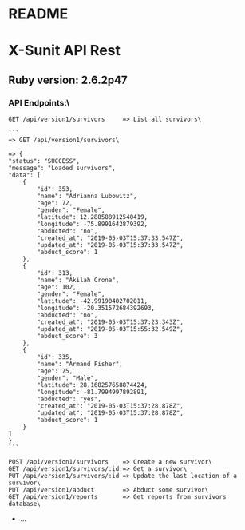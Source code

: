# README

# X-Sunit API Rest

## Ruby version: 2.6.2p47

### API Endpoints:\
    GET /api/version1/survivors     => List all survivors\

    ```
    => GET /api/version1/survivors\

    => {
    "status": "SUCCESS",
    "message": "Loaded survivors",
    "data": [
        {
            "id": 353,
            "name": "Adrianna Lubowitz",
            "age": 72,
            "gender": "Female",
            "latitude": 12.288588912540419,
            "longitude": -75.8991642879392,
            "abducted": "no",
            "created_at": "2019-05-03T15:37:33.547Z",
            "updated_at": "2019-05-03T15:37:33.547Z",
            "abduct_score": 1
        },
        {
            "id": 313,
            "name": "Akilah Crona",
            "age": 102,
            "gender": "Female",
            "latitude": -42.99190402702011,
            "longitude": -20.351572684392693,
            "abducted": "no",
            "created_at": "2019-05-03T15:37:23.343Z",
            "updated_at": "2019-05-03T15:55:32.549Z",
            "abduct_score": 3
        },
        {
            "id": 335,
            "name": "Armand Fisher",
            "age": 75,
            "gender": "Male",
            "latitude": 28.168257658874424,
            "longitude": -81.7994997892891,
            "abducted": "yes",
            "created_at": "2019-05-03T15:37:28.878Z",
            "updated_at": "2019-05-03T15:37:28.878Z",
            "abduct_score": 1
        }
    ]
    }
    ```
    
    POST /api/version1/survivors    => Create a new survivor\
    GET /api/version1/survivors/:id => Get a survivor\
    PUT /api/version1/survivors/:id => Update the last location of a survivor\
    PUT /api/version1/abduct        => Abduct some survivor\
    GET /api/version1/reports       => Get reports from survivors database\

* ...
